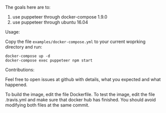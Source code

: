 The goals here are to:

1. use puppeteer through docker-compose 1.9.0
2. use puppeteer through ubuntu 16.04

Usage:

Copy the file `examples/docker-compose.yml` to your current woprking directory and run:

```
docker-compose up -d
docker-compose exec puppeteer npm start 
```

Contributions:

Feel free to open issues at github with details, what you expected and what happened.

To build the image, edit the file Dockerfile. To test the image, edit the file .travis.yml and make sure that docker hub has finished. You should avoid modifying both files at the same commit.
